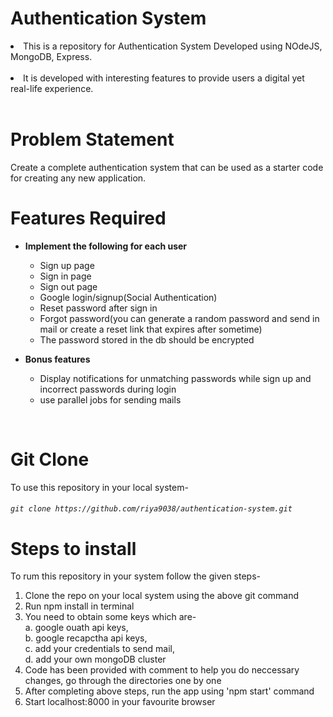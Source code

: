 # Authentication System

<li>This is a repository for Authentication System Developed using NOdeJS, MongoDB, Express.</li>
<br>
<li> It is developed with interesting features to provide users a digital yet real-life experience.</li>
<br>

# Problem Statement

Create a complete authentication system that can be used as a starter code for creating any new application.<br>

# Features Required

- <b>Implement the following for each user</b><br>

  - Sign up page
  - Sign in page
  - Sign out page
  - Google login/signup(Social Authentication)
  - Reset password after sign in
  - Forgot password(you can generate a random password and send in mail or create a reset link that expires after sometime)
  - The password stored in the db should be encrypted

- <b>Bonus features</b> <br>

  - Display notifications for unmatching passwords while sign up and incorrect passwords during login
  - use parallel jobs for sending mails
 
<br>

# Git Clone
To use this repository in your local system-

###### `git clone https://github.com/riya9038/authentication-system.git`

# Steps to install
To rum this repository in your system follow the given steps-<br>
  1. Clone the repo on your local system using the above git command <br>
  2. Run npm install in terminal <br>
  3. You need to obtain some keys which are-<br>
    a. google ouath api keys,<br>
    b. google recapctha api keys,<br>
    c. add your credentials to send mail,<br>
    d. add your own mongoDB cluster<br>
  4. Code has been provided with comment to help you do neccessary changes, go through the directories one by one<br>
  5. After completing above steps, run the app using 'npm start' command<br>
  6. Start localhost:8000 in your favourite browser<br>




